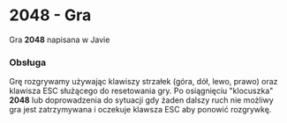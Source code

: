 <h1>2048 - Gra</h1>

Gra **2048** napisana w Javie

<h3>Obsługa</h3>

Grę rozgrywamy używając klawiszy strzałek (góra, dół, lewo, prawo) 
oraz klawisza ESC służącego do resetowania gry. Po osiągnięciu 
"klocuszka" **2048** lub doprowadzenia do sytuacji gdy żaden dalszy ruch nie
możliwy gra jest zatrzymywana i oczekuje klawsza ESC aby ponowić rozgrywkę.




